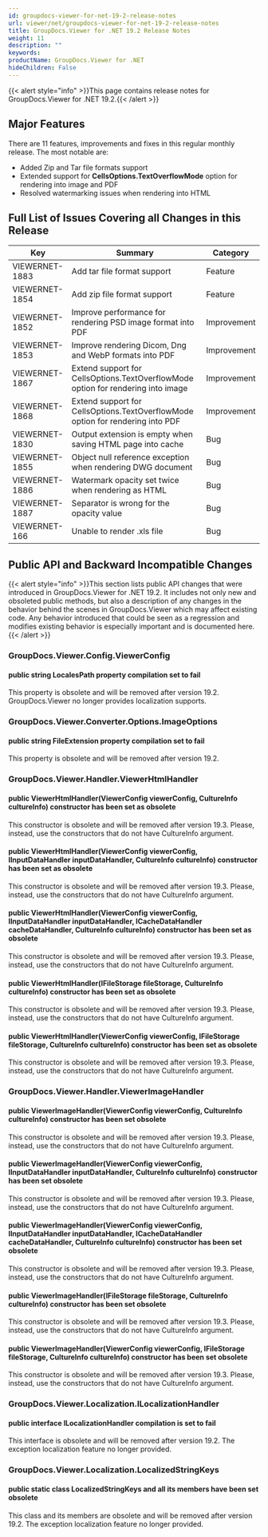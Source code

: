 ```yaml
---
id: groupdocs-viewer-for-net-19-2-release-notes
url: viewer/net/groupdocs-viewer-for-net-19-2-release-notes
title: GroupDocs.Viewer for .NET 19.2 Release Notes
weight: 11
description: ""
keywords: 
productName: GroupDocs.Viewer for .NET
hideChildren: False
---
```

{{< alert style="info" >}}This page contains release notes for GroupDocs.Viewer for .NET 19.2.{{< /alert >}}

## Major Features

There are 11 features, improvements and fixes in this regular monthly release. The most notable are:

*   Added Zip and Tar file formats support
*   Extended support for **CellsOptions.TextOverflowMode** option for rendering into image and PDF
*   Resolved watermarking issues when rendering into HTML

## Full List of Issues Covering all Changes in this Release

| Key | Summary | Category |
| --- | --- | --- |
| VIEWERNET-1883 | Add tar file format support | Feature |
| VIEWERNET-1854 | Add zip file format support | Feature |
| VIEWERNET-1852 | Improve performance for rendering PSD image format into PDF | Improvement |
| VIEWERNET-1853 | Improve rendering Dicom, Dng and WebP formats into PDF | Improvement |
| VIEWERNET-1867 | Extend support for CellsOptions.TextOverflowMode option for rendering into image | Improvement |
| VIEWERNET-1868 | Extend support for CellsOptions.TextOverflowMode option for rendering into PDF | Improvement |
| VIEWERNET-1830 | Output extension is empty when saving HTML page into cache | Bug |
| VIEWERNET-1855 | Object null reference exception when rendering DWG document | Bug |
| VIEWERNET-1886 | Watermark opacity set twice when rendering as HTML | Bug |
| VIEWERNET-1887 | Separator is wrong for the opacity value | Bug |
| VIEWERNET-166 | Unable to render .xls file | Bug |

## Public API and Backward Incompatible Changes

{{< alert style="info" >}}This section lists public API changes that were introduced in GroupDocs.Viewer for .NET 19.2. It includes not only new and obsoleted public methods, but also a description of any changes in the behavior behind the scenes in GroupDocs.Viewer which may affect existing code. Any behavior introduced that could be seen as a regression and modifies existing behavior is especially important and is documented here.{{< /alert >}}

### GroupDocs.Viewer.Config.ViewerConfig

#### public string LocalesPath property compilation set to fail

This property is obsolete and will be removed after version 19.2. GroupDocs.Viewer no longer provides localization supports.

### GroupDocs.Viewer.Converter.Options.ImageOptions

#### public string FileExtension property compilation set to fail

This property is obsolete and will be removed after version 19.2.

### GroupDocs.Viewer.Handler.ViewerHtmlHandler

#### public ViewerHtmlHandler(ViewerConfig viewerConfig, CultureInfo cultureInfo) constructor has been set as obsolete

This constructor is obsolete and will be removed after version 19.3. Please, instead, use the constructors that do not have CultureInfo argument.

#### public ViewerHtmlHandler(ViewerConfig viewerConfig, IInputDataHandler inputDataHandler, CultureInfo cultureInfo) constructor has been set as obsolete

This constructor is obsolete and will be removed after version 19.3. Please, instead, use the constructors that do not have CultureInfo argument.

#### public ViewerHtmlHandler(ViewerConfig viewerConfig, IInputDataHandler inputDataHandler, ICacheDataHandler cacheDataHandler, CultureInfo cultureInfo) constructor has been set as obsolete

This constructor is obsolete and will be removed after version 19.3. Please, instead, use the constructors that do not have CultureInfo argument.

#### public ViewerHtmlHandler(IFileStorage fileStorage, CultureInfo cultureInfo) constructor has been set as obsolete

This constructor is obsolete and will be removed after version 19.3. Please, instead, use the constructors that do not have CultureInfo argument.

#### public ViewerHtmlHandler(ViewerConfig viewerConfig, IFileStorage fileStorage, CultureInfo cultureInfo) constructor has been set as obsolete

This constructor is obsolete and will be removed after version 19.3. Please, instead, use the constructors that do not have CultureInfo argument.

### GroupDocs.Viewer.Handler.ViewerImageHandler

#### public ViewerImageHandler(ViewerConfig viewerConfig, CultureInfo cultureInfo) constructor has been set obsolete

This constructor is obsolete and will be removed after version 19.3. Please, instead, use the constructors that do not have CultureInfo argument.

#### public ViewerImageHandler(ViewerConfig viewerConfig, IInputDataHandler inputDataHandler, CultureInfo cultureInfo) constructor has been set obsolete

This constructor is obsolete and will be removed after version 19.3. Please, instead, use the constructors that do not have CultureInfo argument.

#### public ViewerImageHandler(ViewerConfig viewerConfig, IInputDataHandler inputDataHandler, ICacheDataHandler cacheDataHandler, CultureInfo cultureInfo) constructor has been set obsolete

This constructor is obsolete and will be removed after version 19.3. Please, instead, use the constructors that do not have CultureInfo argument.

#### public ViewerImageHandler(IFileStorage fileStorage, CultureInfo cultureInfo) constructor has been set obsolete

This constructor is obsolete and will be removed after version 19.3. Please, instead, use the constructors that do not have CultureInfo argument.

#### public ViewerImageHandler(ViewerConfig viewerConfig, IFileStorage fileStorage, CultureInfo cultureInfo) constructor has been set obsolete

This constructor is obsolete and will be removed after version 19.3. Please, instead, use the constructors that do not have CultureInfo argument.

### GroupDocs.Viewer.Localization.ILocalizationHandler

#### public interface ILocalizationHandler compilation is set to fail

This interface is obsolete and will be removed after version 19.2. The exception localization feature no longer provided.

### GroupDocs.Viewer.Localization.LocalizedStringKeys

#### public static class LocalizedStringKeys and all its members have been set obsolete

This class and its members are obsolete and will be removed after version 19.2. The exception localization feature no longer provided.
